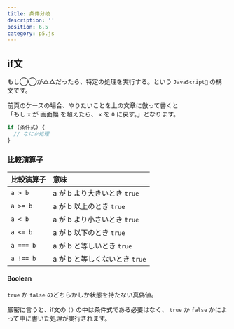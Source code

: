 ```yaml
---
title: 条件分岐
description: ''
position: 6.5
category: p5.js
---
```


## if文

もし◯◯が△△だったら、特定の処理を実行する。という `JavaScript` の構文です。

前頁のケースの場合、やりたいことを上の文章に倣って書くと  
「もし `x` が 画面幅 を超えたら、 `x` を `0` に戻す。」となります。

```javascript
if (条件式) {
  // なにか処理
}
```

### 比較演算子

|比較演算子|意味|
|:--|:--|
|`a > b`|a が b より大きいとき `true`|
|`a >= b`|a が b 以上のとき `true`|
|`a < b`|a が b より小さいとき `true`|
|`a <= b`|a が b 以下のとき `true`|
|`a === b`|a が b と等しいとき `true`|
|`a !== b`|a が b と等しくないとき `true`|

#### Boolean

`true` か `false` のどちらかしか状態を持たない真偽値。

厳密に言うと、if文の `()` の中は条件式である必要はなく、 `true` か `false` かによって中に書いた処理が実行されます。

